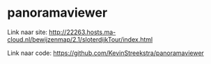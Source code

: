 # panoramaviewer

Link naar site:
http://22263.hosts.ma-cloud.nl/bewijzenmap/2.1/sloterdijkTour/index.html

Link naar code:
https://github.com/KevinStreekstra/panoramaviewer
